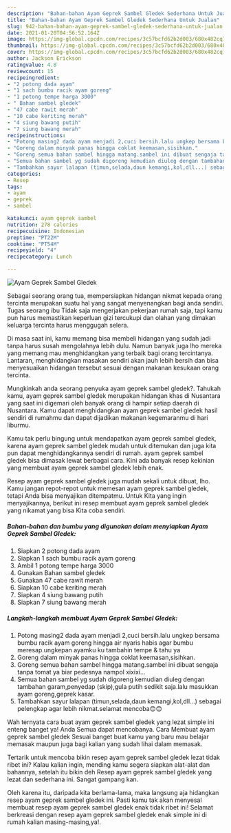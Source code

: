```yaml
---
description: "Bahan-bahan Ayam Geprek Sambel Gledek Sederhana Untuk Jualan"
title: "Bahan-bahan Ayam Geprek Sambel Gledek Sederhana Untuk Jualan"
slug: 942-bahan-bahan-ayam-geprek-sambel-gledek-sederhana-untuk-jualan
date: 2021-01-20T04:56:52.164Z
image: https://img-global.cpcdn.com/recipes/3c57bcfd62b2d003/680x482cq70/ayam-geprek-sambel-gledek-foto-resep-utama.jpg
thumbnail: https://img-global.cpcdn.com/recipes/3c57bcfd62b2d003/680x482cq70/ayam-geprek-sambel-gledek-foto-resep-utama.jpg
cover: https://img-global.cpcdn.com/recipes/3c57bcfd62b2d003/680x482cq70/ayam-geprek-sambel-gledek-foto-resep-utama.jpg
author: Jackson Erickson
ratingvalue: 4.8
reviewcount: 15
recipeingredient:
- "2 potong dada ayam"
- "1 sach bumbu racik ayam goreng"
- "1 potong tempe harga 3000"
- " Bahan sambel gledek"
- "47 cabe rawit merah"
- "10 cabe keriting merah"
- "4 siung bawang putih"
- "7 siung bawang merah"
recipeinstructions:
- "Potong masing2 dada ayam menjadi 2,cuci bersih.lalu ungkep bersama bumbu racik ayam goreng hingga air nyaris habis agar bumbu meresap.ungkepan ayamku ku tambahin tempe &amp; tahu ya"
- "Goreng dalam minyak panas hingga coklat keemasan,sisihkan."
- "Goreng semua bahan sambel hingga matang.sambel ini dibuat sengaja tanpa tomat ya biar pedesnya nampol xixixi..."
- "Semua bahan sambel yg sudah digoreng kemudian diuleg dengan tambahan garam,penyedap (skip),gula putih sedikit saja.lalu masukkan ayam goreng,geprek kasar."
- "Tambahkan sayur lalapan (timun,selada,daun kemangi,kol,dll...) sebagai pelengkap agar lebih nikmat.selamat mencoba😊😊"
categories:
- Resep
tags:
- ayam
- geprek
- sambel

katakunci: ayam geprek sambel 
nutrition: 278 calories
recipecuisine: Indonesian
preptime: "PT22M"
cooktime: "PT54M"
recipeyield: "4"
recipecategory: Lunch

---
```



![Ayam Geprek Sambel Gledek](https://img-global.cpcdn.com/recipes/3c57bcfd62b2d003/680x482cq70/ayam-geprek-sambel-gledek-foto-resep-utama.jpg)

Sebagai seorang orang tua, mempersiapkan hidangan nikmat kepada orang tercinta merupakan suatu hal yang sangat menyenangkan bagi anda sendiri. Tugas seorang ibu Tidak saja mengerjakan pekerjaan rumah saja, tapi kamu pun harus memastikan keperluan gizi tercukupi dan olahan yang dimakan keluarga tercinta harus menggugah selera.

Di masa  saat ini, kamu memang bisa membeli hidangan yang sudah jadi tanpa harus susah mengolahnya lebih dulu. Namun banyak juga lho mereka yang memang mau menghidangkan yang terbaik bagi orang tercintanya. Lantaran, menghidangkan masakan sendiri akan jauh lebih bersih dan bisa menyesuaikan hidangan tersebut sesuai dengan makanan kesukaan orang tercinta. 



Mungkinkah anda seorang penyuka ayam geprek sambel gledek?. Tahukah kamu, ayam geprek sambel gledek merupakan hidangan khas di Nusantara yang saat ini digemari oleh banyak orang di hampir setiap daerah di Nusantara. Kamu dapat menghidangkan ayam geprek sambel gledek hasil sendiri di rumahmu dan dapat dijadikan makanan kegemaranmu di hari liburmu.

Kamu tak perlu bingung untuk mendapatkan ayam geprek sambel gledek, karena ayam geprek sambel gledek mudah untuk ditemukan dan juga kita pun dapat menghidangkannya sendiri di rumah. ayam geprek sambel gledek bisa dimasak lewat berbagai cara. Kini ada banyak resep kekinian yang membuat ayam geprek sambel gledek lebih enak.

Resep ayam geprek sambel gledek juga mudah sekali untuk dibuat, lho. Kamu jangan repot-repot untuk memesan ayam geprek sambel gledek, tetapi Anda bisa menyajikan ditempatmu. Untuk Kita yang ingin menyajikannya, berikut ini resep membuat ayam geprek sambel gledek yang nikamat yang bisa Kita coba sendiri.

<!--inarticleads1-->

##### Bahan-bahan dan bumbu yang digunakan dalam menyiapkan Ayam Geprek Sambel Gledek:

1. Siapkan 2 potong dada ayam
1. Siapkan 1 sach bumbu racik ayam goreng
1. Ambil 1 potong tempe harga 3000
1. Gunakan  Bahan sambel gledek
1. Gunakan 47 cabe rawit merah
1. Siapkan 10 cabe keriting merah
1. Siapkan 4 siung bawang putih
1. Siapkan 7 siung bawang merah




<!--inarticleads2-->

##### Langkah-langkah membuat Ayam Geprek Sambel Gledek:

1. Potong masing2 dada ayam menjadi 2,cuci bersih.lalu ungkep bersama bumbu racik ayam goreng hingga air nyaris habis agar bumbu meresap.ungkepan ayamku ku tambahin tempe &amp; tahu ya
1. Goreng dalam minyak panas hingga coklat keemasan,sisihkan.
1. Goreng semua bahan sambel hingga matang.sambel ini dibuat sengaja tanpa tomat ya biar pedesnya nampol xixixi...
1. Semua bahan sambel yg sudah digoreng kemudian diuleg dengan tambahan garam,penyedap (skip),gula putih sedikit saja.lalu masukkan ayam goreng,geprek kasar.
1. Tambahkan sayur lalapan (timun,selada,daun kemangi,kol,dll...) sebagai pelengkap agar lebih nikmat.selamat mencoba😊😊




Wah ternyata cara buat ayam geprek sambel gledek yang lezat simple ini enteng banget ya! Anda Semua dapat mencobanya. Cara Membuat ayam geprek sambel gledek Sesuai banget buat kamu yang baru mau belajar memasak maupun juga bagi kalian yang sudah lihai dalam memasak.

Tertarik untuk mencoba bikin resep ayam geprek sambel gledek lezat tidak ribet ini? Kalau kalian ingin, mending kamu segera siapkan alat-alat dan bahannya, setelah itu bikin deh Resep ayam geprek sambel gledek yang lezat dan sederhana ini. Sangat gampang kan. 

Oleh karena itu, daripada kita berlama-lama, maka langsung aja hidangkan resep ayam geprek sambel gledek ini. Pasti kamu tak akan menyesal membuat resep ayam geprek sambel gledek enak tidak ribet ini! Selamat berkreasi dengan resep ayam geprek sambel gledek enak simple ini di rumah kalian masing-masing,ya!.

